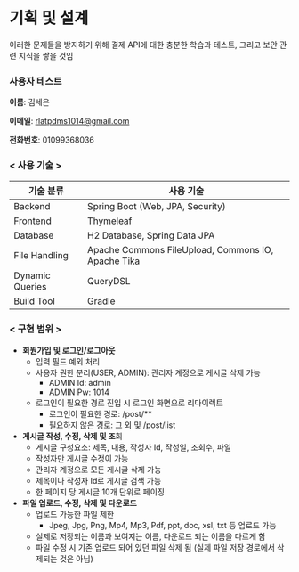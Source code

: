 # 기획 및 설계

이러한 문제들을 방지하기 위해 결제 API에 대한 충분한 학습과 테스트, 그리고 보안 관련 지식을 쌓을 것임

### 사용자 테스트

**이름**: 김세은

**이메일**: [rlatpdms1014@gmail.com](mailto:rlatpdms1014@gmail.com)

**전화번호**: 01099368036

### **< 사용 기술 >**

| 기술 분류 | 사용 기술 |
| --- | --- |
| Backend | Spring Boot (Web, JPA, Security) |
| Frontend | Thymeleaf |
| Database | H2 Database, Spring Data JPA |
| File Handling | Apache Commons FileUpload, Commons IO, Apache Tika |
| Dynamic Queries | QueryDSL |
| Build Tool | Gradle |

### **< 구현 범위 >**

- **회원가입 및 로그인/로그아웃**
    - 입력 필드 예외 처리
    - 사용자 권한 분리(USER, ADMIN): 관리자 계정으로 게시글 삭제 가능
        - ADMIN Id: admin
        - ADMIN Pw: 1014
    - 로그인이 필요한 경로 진입 시 로그인 화면으로 리다이렉트
        - 로그인이 필요한 경로: /post/**
        - 필요하지 않은 경로: 그 외 및 /post/list
- **게시글 작성, 수정, 삭제 및 조**회
    - 게시글 구성요소: 제목, 내용, 작성자 Id, 작성일, 조회수, 파일
    - 작성자만 게시글 수정이 가능
    - 관리자 계정으로 모든 게시글 삭제 가능
    - 제목이나 작성자 Id로 게시글 검색 가능
    - 한 페이지 당 게시글 10개 단위로 페이징
- **파일 업로드, 수정, 삭제 및 다운로드**
    - 업로드 가능한 파일 제한
        - Jpeg, Jpg, Png, Mp4, Mp3, Pdf, ppt, doc, xsl, txt 등 업로드 가능
    - 실제로 저장되는 이름과 보여지는 이름, 다운로드 되는 이름을 다르게 함
    - 파일 수정 시 기존 업로드 되어 있던 파일 삭제 됨 (실제 파일 저장 경로에서 삭제되는 것은 아님)